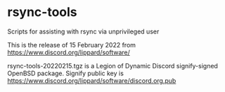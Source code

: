 # rsync-tools
Scripts for assisting with rsync via unprivileged user

This is the release of 15 February 2022 from https://www.discord.org/lippard/software/

rsync-tools-20220215.tgz is a Legion of Dynamic Discord signify-signed OpenBSD package. Signify public key is https://www.discord.org/lippard/software/discord.org.pub

